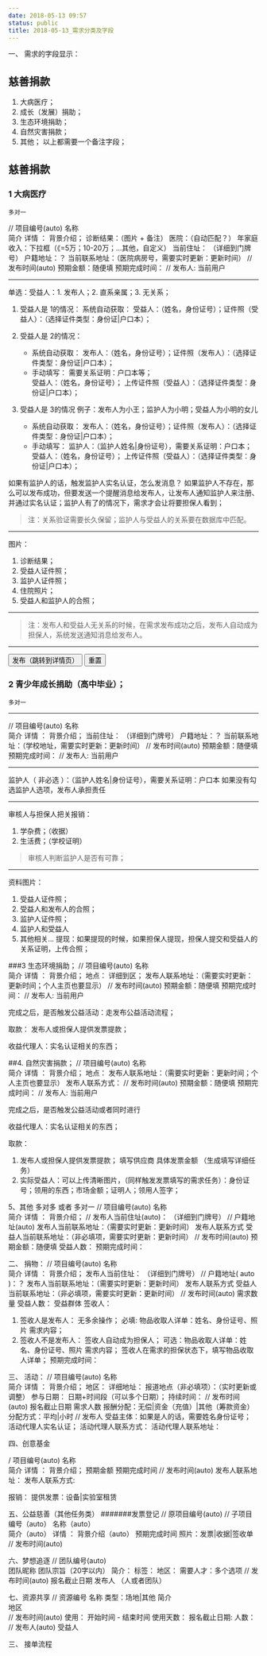 ```yaml
---
date: 2018-05-13 09:57
status: public
title: 2018-05-13_需求分类及字段
---
```


一、 需求的字段显示：
## 慈善捐款
1. 大病医疗；
2. 成长（发展）捐助；
3. 生态环境捐助；
4. 自然灾害捐款；
5. 其他；
以上都需要一个备注字段；

## 慈善捐款
### 1 大病医疗
`多对一`

// 项目编号(auto)
名称   
简介 
详情 ： 背景介绍；
诊断结果：（图片 + 备注）
医院：（自动匹配？）
年家庭收入：下拉框（《=5万；10-20万；...其他，自定义）
当前住址： （详细到门牌号）
户籍地址：？
当前联系地址：（医院病房号，需要实时更新：更新时间）
// 发布时间(auto)
预期金额：随便填
预期完成时间：
// 发布人: 当前用户 

---

单选：受益人：1. 发布人；2. 直系亲属；3. 无关系；
1. 受益人是 1的情况：
   系统自动获取： 受益人：（姓名，身份证号）；证件照（受益人）：（选择证件类型：身份证|户口本）；
2. 受益人是 2的情况：
   * 系统自动获取： 发布人：（姓名，身份证号）；证件照（发布人）：（选择证件类型：身份证|户口本）；
   * 手动填写： 
   需要关系证明：户口本等；  
   受益人：（姓名，身份证号）；
   上传证件照（受益人）：（选择证件类型：身份证|户口本）；
   
3. 受益人是 3的情况
   例子：发布人为小王；监护人为小明；受益人为小明的女儿
   * 系统自动获取： 发布人：（姓名，身份证号）；证件照（发布人）：（选择证件类型：身份证|户口本）；
   * 手动填写： 
   监护人：（监护人姓名|身份证号），需要关系证明：户口本；  
   受益人：（姓名，身份证号）；
   上传证件照（受益人）：（选择证件类型：身份证|户口本）；

如果有监护人的话，触发监护人实名认证，怎么发消息？
如果监护人不存在，那么可以发布成功，但要发送一个提醒消息给发布人，让发布人通知监护人来注册、并通过实名认证；监护人有了的情况下，需求才会让将要担保人看到；

> 注：关系验证需要长久保留；监护人与受益人的关系要在数据库中匹配。

---
图片：
1. 诊断结果；
2. 受益人证件照；
3. 监护人证件照；
4. 住院照片；
5. 受益人和监护人的合照；

---

> 注：发布人和受益人无关系的时候，在需求发布成功之后，发布人自动成为担保人，系统发送通知消息给发布人。

---

 
<button>发布（跳转到详情页）</button>    <button>重置</button>


### 2 青少年成长捐助（高中毕业）；
`多对一`

---

// 项目编号(auto)
名称   
简介 
详情 ： 背景介绍；
当前住址： （详细到门牌号）
户籍地址：？
当前联系地址：（学校地址，需要实时更新：更新时间）
// 发布时间(auto)
预期金额：随便填
预期完成时间：
// 发布人: 当前用户 

---

监护人（ 非必选 ）：（监护人姓名|身份证号），需要关系证明：户口本
如果没有勾选监护人选项，发布人承担责任

---

审核人与担保人把关报销：
1. 学杂费；（收据）
2. 生活费；（学校证明）

> 审核人判断监护人是否有可靠；

---

资料图片：
1. 受益人证件照；
2. 受益人和发布人的合照；
3. 监护人证件照；
4. 监护人和受益人
5. 其他相关...
提现：如果提现的时候，如果担保人提现，担保人提交和受益人的关系证明，上传合照；

###3 生态环境捐助；
// 项目编号(auto)
名称   
简介 
详情 ： 背景介绍；
地点： 详细到区；
发布人联系地址：（需要实时更新：更新时间；个人主页也要显示）
// 发布时间(auto)
预期金额：随便填
预期完成时间：
// 发布人: 当前用户 

完成之后，是否触发公益活动：走发布公益活动流程；

取款：
发布人或担保人提供发票提款；

收益代理人：实名认证相关的东西；


##4. 自然灾害捐款；
// 项目编号(auto)
名称   
简介 
详情 ： 背景介绍；
地点： 
发布人联系地址：（需要实时更新：更新时间；个人主页也要显示）
发布人联系方式：
// 发布时间(auto)
预期金额：随便填
预期完成时间：
// 发布人: 当前用户 


完成之后，是否触发公益活动或者同时进行

收益代理人：实名认证相关的东西；

取款：
1. 发布人或担保人提供发票提款； 填写供应商  具体发票金额 （生成填写详细任务）
2. 实际受益人：可以上传清晰图片，（同样触发发票填写的需求任务）：身份证号；领用的东西；市场金额；证明人；领用人签字；

5、其他
多对多 或者 多对一
// 项目编号(auto)
名称   
简介 
详情 ： 背景介绍；
// 发布人当前住址(auto)： （详细到门牌号）
// 户籍地址(auto)
发布人当前联系地址：（需要实时更新：更新时间）
发布人联系方式
受益人当前联系地址：（非必填项，需要实时更新：更新时间）
// 发布时间(auto)
预期金额：随便填
受益人数：
预期完成时间：



二、 捐物：
// 项目编号(auto)
名称   
简介 
详情 ： 背景介绍；
发布人当前住址： （详细到门牌号）
// 户籍地址( auto )：？
发布人当前联系地址：（需要实时更新：更新时间）
发布人联系方式
受益人当前联系地址：（非必填项，需要实时更新：更新时间）
// 发布时间(auto)
需求数量
受益人数：  受益群体
签收人：
  1. 签收人是发布人： 无多余操作；
  必填: 物品收取人详单：姓名、身份证号、照片 需求内容；
  2. 签收人不是发布人： 签收人自动成为担保人；
  可选：物品收取人详单：姓名、身份证号、照片 需求内容；
  签收人在需求的担保状态下，填写物品收取人详单；
预期完成时间：

三、 活动：
// 项目编号(auto)
名称   
简介 
详情 ： 背景介绍；
地区：
详细地址：
报道地点（非必填项）：（实时更新或调整）
参与日期： 日期+时间段（可以多个日期）；
持续时间：
// 发布时间(auto)
报名截止日期
需求人数
报酬分配：无偿|资金（充值）|其他（筹款资金）
分配方式：平均|小时
// 发布人
受益主体：如果是人的话，需要姓名身份证号；
活动代理人实名认证；
活动代理人联系方式：
活动代理人联系地址：

四、创意基金

/ 项目编号(auto)
名称   
简介 
详情 ： 背景介绍；
预期金额 
预期完成时间
// 发布时间(auto)
发布人联系地址：
发布人联系方式:

报销：
提供发票：设备|实验室租赁

五、公益慈善（其他任务类）
#######发票登记
// 原项目编号(auto)
// 子项目编号（auto）
名称（auto）   
简介（auto） 
详情 ： 背景介绍（auto）
预期完成时间
照片：发票|收据|签收单
// 发布时间(auto)

六、梦想追逐
// 团队编号(auto)  
团队昵称
团队宗旨（20字以内）
简介： 
标签：
地区：
需要人才：多个选项
// 发布时间(auto)
报名截止日期
发布人 （人或者团队）

七、资源共享
// 资源编号
名称
类型：场地|其他
简介    
地区  
// 发布时间(auto)
使用： 开始时间 - 结束时间
使用天数：
报名截止日期:
人数：
// 发布人(auto)
受益人



三、 接单流程